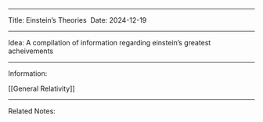 
- - -
Title: Einstein’s Theories 
Date: 2024-12-19 
- - -

Idea: 
A compilation of information regarding einstein’s greatest acheivements

- - - 

Information:

[[General Relativity]]


- - -

Related Notes:














